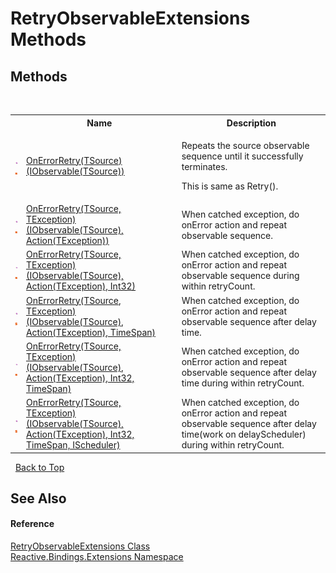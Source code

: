 # RetryObservableExtensions Methods
 


## Methods
&nbsp;<table><tr><th></th><th>Name</th><th>Description</th></tr><tr><td>![Public method](media/pubmethod.gif "Public method")![Static member](media/static.gif "Static member")</td><td><a href="74808983-99ef-1f46-6533-17a947f205d2">OnErrorRetry(TSource)(IObservable(TSource))</a></td><td>

Repeats the source observable sequence until it successfully terminates.

This is same as Retry().</td></tr><tr><td>![Public method](media/pubmethod.gif "Public method")![Static member](media/static.gif "Static member")</td><td><a href="6dacbf69-6b10-5e14-98b8-33c112e1783d">OnErrorRetry(TSource, TException)(IObservable(TSource), Action(TException))</a></td><td>
When catched exception, do onError action and repeat observable sequence.</td></tr><tr><td>![Public method](media/pubmethod.gif "Public method")![Static member](media/static.gif "Static member")</td><td><a href="826de6f7-525a-4d8e-5fc3-9fb091096445">OnErrorRetry(TSource, TException)(IObservable(TSource), Action(TException), Int32)</a></td><td>
When catched exception, do onError action and repeat observable sequence during within retryCount.</td></tr><tr><td>![Public method](media/pubmethod.gif "Public method")![Static member](media/static.gif "Static member")</td><td><a href="293ad9ea-42bb-d9bb-9208-a5fc75857bec">OnErrorRetry(TSource, TException)(IObservable(TSource), Action(TException), TimeSpan)</a></td><td>
When catched exception, do onError action and repeat observable sequence after delay time.</td></tr><tr><td>![Public method](media/pubmethod.gif "Public method")![Static member](media/static.gif "Static member")</td><td><a href="5e02e310-e77f-57b7-c8e7-db0ed2424988">OnErrorRetry(TSource, TException)(IObservable(TSource), Action(TException), Int32, TimeSpan)</a></td><td>
When catched exception, do onError action and repeat observable sequence after delay time during within retryCount.</td></tr><tr><td>![Public method](media/pubmethod.gif "Public method")![Static member](media/static.gif "Static member")</td><td><a href="e1917b9c-9dc7-81e4-3c38-3f55ad7ce7e2">OnErrorRetry(TSource, TException)(IObservable(TSource), Action(TException), Int32, TimeSpan, IScheduler)</a></td><td>
When catched exception, do onError action and repeat observable sequence after delay time(work on delayScheduler) during within retryCount.</td></tr></table>&nbsp;
<a href="#retryobservableextensions-methods">Back to Top</a>

## See Also


#### Reference
<a href="086e0292-f46d-b705-c375-720700dc1231">RetryObservableExtensions Class</a><br /><a href="a9fb9c90-d2dd-7420-ec9a-3084892a7996">Reactive.Bindings.Extensions Namespace</a><br />